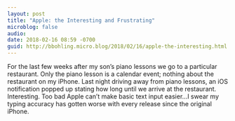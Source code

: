 ```yaml
---
layout: post
title: "Apple: the Interesting and Frustrating"
microblog: false
audio: 
date: 2018-02-16 08:59 -0700
guid: http://bbohling.micro.blog/2018/02/16/apple-the-interesting.html
---
```

For the last few weeks after my son’s piano lessons we go to a particular restaurant. Only the piano lesson is a calendar event; nothing about the restaurant on my iPhone. Last night driving away from piano lessons, an iOS notification popped up stating how long until we arrive at the restaurant. Interesting. Too bad Apple can’t make basic text input easier...I swear my typing accuracy has gotten worse with every release since the original iPhone.
